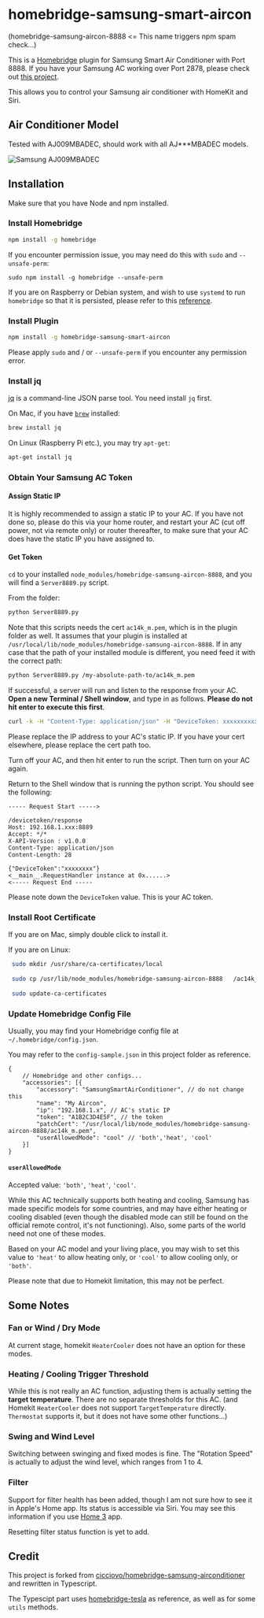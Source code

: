 # homebridge-samsung-smart-aircon
(homebridge-samsung-aircon-8888 <= This name triggers npm spam check...)

This is a [Homebridge](https://homebridge.io/) plugin for Samsung Smart Air Conditioner with Port 8888. If you have your Samsung AC working over Port 2878, please check out [this project](https://github.com/SebastianOsinski/HomebridgePluginSamsungAirConditioner).

This allows you to control your Samsung air conditioner with HomeKit and Siri.

## Air Conditioner Model

Tested with AJ009MBADEC, should work with all AJ\*\*\*MBADEC models.

![Samsung AJ009MBADEC](https://images.samsung.com/is/image/samsung/sg-sac-fjm-5ticks-aj009mbadec-sp-frontopenwhite-62829763?$PD_GALLERY_L_JPG$)

## Installation

Make sure that you have Node and npm installed.

### Install Homebridge

```bash
npm install -g homebridge
```

If you encounter permission issue, you may need do this with `sudo` and `--unsafe-perm`:

```
sudo npm install -g homebridge --unsafe-perm
```

If you are on Raspberry or Debian system, and wish to use `systemd` to run `homebridge` so that it is persisted, please refer to this [reference](https://gist.github.com/johannrichard/0ad0de1feb6adb9eb61a/).

### Install Plugin

```bash
npm install -g homebridge-samsung-smart-aircon
```

Please apply `sudo` and / or `--unsafe-perm` if you encounter any permission error.

### Install jq
[jq](https://stedolan.github.io/jq/) is a command-line JSON parse tool. You need install `jq` first.

On Mac, if you have [`brew`](https://brew.sh/) installed:

```bash
brew install jq
```

On Linux (Raspberry Pi etc.), you may try `apt-get`:

```bash
apt-get install jq
```

### Obtain Your Samsung AC Token

#### Assign Static IP

It is highly recommended to assign a static IP to your AC. If you have not done so, please do this via your home router, and restart your AC (cut off power, not via remote only) or router thereafter, to make sure that your AC does have the static IP you have assigned to.

#### Get Token

`cd` to your installed `node_modules/homebridge-samsung-aircon-8888`, and you will find a `Server8889.py` script.

From the folder:

```bash
python Server8889.py
```

Note that this scripts needs the cert `ac14k_m.pem`, which is in the plugin folder as well. It assumes that your plugin is installed at `/usr/local/lib/node_modules/homebridge-samsung-aircon-8888`. If in any case that the path of your installed module is different, you need feed it with the correct path:

```bash
python Server8889.py /my-absolute-path-to/ac14k_m.pem
```

If successful, a server will run and listen to the response from your AC. **Open a new Terminal / Shell window**, and type in as follows. **Please do not hit enter to execute this first**.

```bash
curl -k -H "Content-Type: application/json" -H "DeviceToken: xxxxxxxxxxx" --cert /usr/local/lib/node_modules/homebridge-samsung-aircon-8888/ac14k_m.pem --insecure -X POST https://192.168.1.xxx:8888/devicetoken/request
```

Please replace the IP address to your AC's static IP. If you have your cert elsewhere, please replace the cert path too.

Turn off your AC, and then hit enter to run the script. Then turn on your AC again.

Return to the Shell window that is running the python script. You should see the following:

```
----- Request Start ----->

/devicetoken/response
Host: 192.168.1.xxx:8889
Accept: */*
X-API-Version : v1.0.0
Content-Type: application/json
Content-Length: 28

{"DeviceToken":"xxxxxxxx"}
<__main__.RequestHandler instance at 0x......>
<----- Request End -----
```

Please note down the `DeviceToken` value. This is your AC token.

### Install Root Certificate

If you are on Mac, simply double click to install it.

If you are on Linux:

```bash
 sudo mkdir /usr/share/ca-certificates/local
 
 sudo cp /usr/lib/node_modules/homebridge-samsung-aircon-8888	/ac14k_m.pem /usr/share/ca-certificates/local/
 
 sudo update-ca-certificates
 ```

### Update Homebridge Config File

Usually, you may find your Homebridge config file at `~/.homebridge/config.json`.

You may refer to the `config-sample.json` in this project folder as reference.

```jvascript
{
    // Homebridge and other configs...
    "accessories": [{
        "accessory": "SamsungSmartAirConditioner", // do not change this
        "name": "My Aircon",
        "ip": "192.168.1.x", // AC's static IP
        "token": "A1B2C3D4E5F", // the token 
        "patchCert": "/usr/local/lib/node_modules/homebridge-samsung-aircon-8888/ac14k_m.pem",
        "userAllowedMode": "cool" // 'both','heat', 'cool'
    }]
}
```

#### `userAllowedMode`

Accepted value: `'both'`, `'heat'`, `'cool'`.

While this AC technically supports both heating and cooling, Samsung has made specific models for some countries, and may have either heating or cooling disabled (even though the disabled mode can still be found on the official remote control, it's not functioning). Also, some parts of the world need not one of these modes.

Based on your AC model and your living place, you may wish to set this value to `'heat'` to allow heating only, or `'cool'` to allow cooling only, or `'both'`.

Please note that due to Homekit limitation, this may not be perfect.

## Some Notes

### Fan or Wind / Dry Mode

At current stage, homekit `HeaterCooler` does not have an option for these modes.

### Heating / Cooling Trigger Threshold

While this is not really an AC function, adjusting them is actually setting the **target temperature**. There are no separate thresholds for this AC. (and Homekit `HeaterCooler` does not support `TargetTemperature` directly. `Thermostat` supports it, but it does not have some other functions...)

### Swing and Wind Level

Switching between swinging and fixed modes is fine. The "Rotation Speed" is actually to adjust the wind level, which ranges from 1 to 4.

### Filter

Support for filter health has been added, though I am not sure how to see it in Apple's Home app. Its status is accessible via Siri. You may see this information if you use [Home 3](https://itunes.apple.com/us/app/home-3/id995994352?mt=8) app.

Resetting filter status function is yet to add.

## Credit

This project is forked from [cicciovo/homebridge-samsung-airconditioner](https://github.com/cicciovo/homebridge-samsung-airconditioner) and rewritten in Typescript.

The Typescipt part uses [homebridge-tesla](https://github.com/nfarina/homebridge-tesla) as reference, as well as for some `utils` methods.
